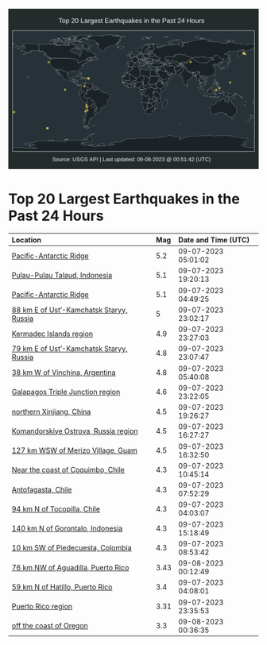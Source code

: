 ![Map](./map.png)

# Top 20 Largest Earthquakes in the Past 24 Hours

| Location | Mag | Date and Time (UTC) |
|:---|:---|:---|
| [Pacific-Antarctic Ridge](https://earthquake.usgs.gov/earthquakes/eventpage/us7000ktvf) | 5.2 | 09-07-2023 05:01:02 |
| [Pulau-Pulau Talaud, Indonesia](https://earthquake.usgs.gov/earthquakes/eventpage/us7000ku0l) | 5.1 | 09-07-2023 19:20:13 |
| [Pacific-Antarctic Ridge](https://earthquake.usgs.gov/earthquakes/eventpage/us7000ktvc) | 5.1 | 09-07-2023 04:49:25 |
| [88 km E of Ust’-Kamchatsk Staryy, Russia](https://earthquake.usgs.gov/earthquakes/eventpage/us7000ku1x) | 5 | 09-07-2023 23:02:17 |
| [Kermadec Islands region](https://earthquake.usgs.gov/earthquakes/eventpage/us7000ku28) | 4.9 | 09-07-2023 23:27:03 |
| [79 km E of Ust’-Kamchatsk Staryy, Russia](https://earthquake.usgs.gov/earthquakes/eventpage/us7000ku23) | 4.8 | 09-07-2023 23:07:47 |
| [38 km W of Vinchina, Argentina](https://earthquake.usgs.gov/earthquakes/eventpage/us7000ktvg) | 4.8 | 09-07-2023 05:40:08 |
| [Galapagos Triple Junction region](https://earthquake.usgs.gov/earthquakes/eventpage/us7000ku29) | 4.6 | 09-07-2023 23:22:05 |
| [northern Xinjiang, China](https://earthquake.usgs.gov/earthquakes/eventpage/us7000ku0m) | 4.5 | 09-07-2023 19:26:27 |
| [Komandorskiye Ostrova, Russia region](https://earthquake.usgs.gov/earthquakes/eventpage/us7000ktzn) | 4.5 | 09-07-2023 16:27:27 |
| [127 km WSW of Merizo Village, Guam](https://earthquake.usgs.gov/earthquakes/eventpage/us7000ktzz) | 4.5 | 09-07-2023 16:32:50 |
| [Near the coast of Coquimbo, Chile](https://earthquake.usgs.gov/earthquakes/eventpage/us7000ktwh) | 4.3 | 09-07-2023 10:45:14 |
| [Antofagasta, Chile](https://earthquake.usgs.gov/earthquakes/eventpage/us7000ktvy) | 4.3 | 09-07-2023 07:52:29 |
| [94 km N of Tocopilla, Chile](https://earthquake.usgs.gov/earthquakes/eventpage/us7000ktv0) | 4.3 | 09-07-2023 04:03:07 |
| [140 km N of Gorontalo, Indonesia](https://earthquake.usgs.gov/earthquakes/eventpage/us7000ktz8) | 4.3 | 09-07-2023 15:18:49 |
| [10 km SW of Piedecuesta, Colombia](https://earthquake.usgs.gov/earthquakes/eventpage/us7000ktw5) | 4.3 | 09-07-2023 08:53:42 |
| [76 km NW of Aguadilla, Puerto Rico](https://earthquake.usgs.gov/earthquakes/eventpage/pr71424093) | 3.43 | 09-08-2023 00:12:49 |
| [59 km N of Hatillo, Puerto Rico](https://earthquake.usgs.gov/earthquakes/eventpage/pr71424048) | 3.4 | 09-07-2023 04:08:01 |
| [Puerto Rico region](https://earthquake.usgs.gov/earthquakes/eventpage/pr71424088) | 3.31 | 09-07-2023 23:35:53 |
| [off the coast of Oregon](https://earthquake.usgs.gov/earthquakes/eventpage/us7000ku2k) | 3.3 | 09-08-2023 00:36:35 |
